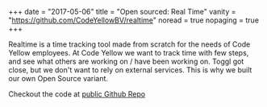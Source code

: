 +++
date = "2017-05-06"
title = "Open sourced: Real Time"
vanity = "https://github.com/CodeYellowBV/realtime"
noread = true
nopaging = true
+++

Realtime is a time tracking tool made from scratch for the needs of Code Yellow employees.
At Code Yellow we want to track time with few steps, and see what others are working on / have been working on. Toggl got close, but we don't want to rely on external services. This is why we built our own Open Source variant.

Checkout the code at [public Github Repo](https://github.com/CodeYellowBV/realtime)
